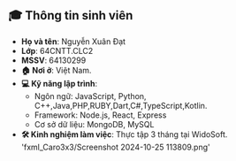 
## 🎓 Thông tin sinh viên

- **Họ và tên**: Nguyễn Xuân Đạt
- **Lớp**: 64CNTT.CLC2
- **MSSV**: 64130299
- **🏠 Nơi ở**: Việt Nam.
- **💻 Kỹ năng lập trình**:
  - Ngôn ngữ: JavaScript, Python, C++,Java,PHP,RUBY,Dart,C#,TypeScript,Kotlin.
  - Framework: Node.js, React, Express
  - Cơ sở dữ liệu: MongoDB, MySQL
- **🛠️ Kinh nghiệm làm việc**: Thực tập 3 tháng tại WidoSoft.
'fxml_Caro3x3/Screenshot 2024-10-25 113809.png'
